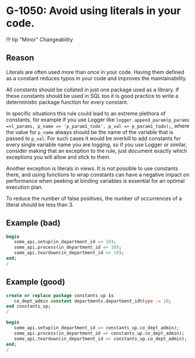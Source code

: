 # G-1050: Avoid using literals in your code.

!!! tip "Minor"
    Changeability

## Reason

Literals are often used more than once in your code. Having them defined as a constant reduces typos in your code and improves the maintainability.

All constants should be collated in just one package used as a library. If these constants should be used in SQL too it is good practice to write a deterministic package function for every constant.

In specific situations this rule could lead to an extreme plethora of constants, for example if you use Logger like `logger.append_param(p_params =>l_params, p_name => 'p_param1_todo', p_val => p_param1_todo);`, where the value for `p_name` always should be the name of the variable that is passed to `p_val`. For such cases it would be overkill to add constants for every single variable name you are logging, so if you use Logger or similar, consider making that an exception to the rule, just document exactly which exceptions you will allow and stick to them.

Another exception is literals in views. It is not possible to use constants there, and using functions to wrap constants can have a negative impact on performance when peeking at binding variables is essential for an optimal execution plan.

To reduce the number of false positives, the number of occurrences of a literal should be less than 3.

## Example (bad)

``` sql
begin
   some_api.setup(in_department_id => 10);
   some_api.process(in_department_id => 10);
   some_api.teardown(in_department_id => 10);
end;
/
```

## Example (good)

``` sql
create or replace package constants_up is
   co_dept_admin constant departments.department_id%type := 10;
end constants_up;
/

begin
   some_api.setup(in_department_id => constants_up.co_dept_admin);
   some_api.process(in_department_id => constants_up.co_dept_admin);
   some_api.teardown(in_department_id => constants_up.co_dept_admin);
end;
/
```